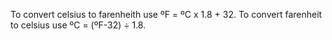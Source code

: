 To convert celsius to farenheith use 
ºF = ºC x 1.8 + 32.
To convert farenheit to celsius use 
ºC = (ºF-32) ÷ 1.8.
